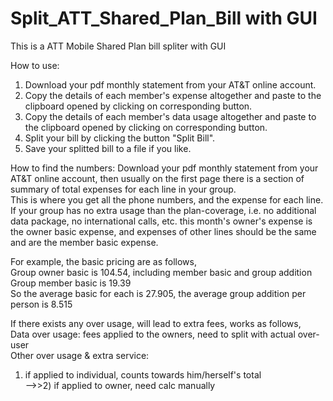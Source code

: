 Split_ATT_Shared_Plan_Bill with GUI
================

This is a ATT Mobile Shared Plan bill spliter with GUI

How to use:
1. Download your pdf monthly statement from your AT&T online account.
2. Copy the details of each member's expense altogether and paste to the clipboard opened by clicking on corresponding button.  
3. Copy the details of each member's data usage altogether and paste to the clipboard opened by clicking on corresponding button.  
4. Split your bill by clicking the button "Split Bill".  
5. Save your splitted bill to a file if you like.  


How to find the numbers:
Download your pdf monthly statement from your AT&T online account, then usually on the first page there is a section of summary of total expenses for each line in your group.  
This is where you get all the phone numbers, and the expense for each line. If your group has no extra usage than the plan-coverage, i.e. no additional data package, no international calls, etc. this month's owner's expense is the owner basic expense, and expenses of other lines should be the same and are the member basic expense.  

For example, the basic pricing are as follows,  
	Group owner basic is 104.54, including member basic and group addition  
	Group member basic is 19.39  
So the average basic for each is 27.905, the average group addition per person is 8.515  

If there exists any over usage, will lead to extra fees, works as follows,  
	Data over usage: fees applied to the owners, need to split with actual over-user  
  Other over usage & extra service:  
1) if applied to individual, counts towards him/herself's total  
-->>2) if applied to owner, need calc manually  
